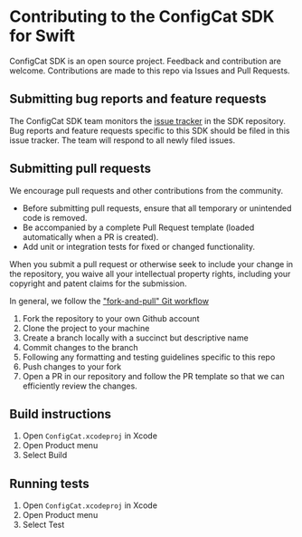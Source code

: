 # Contributing to the ConfigCat SDK for Swift

ConfigCat SDK is an open source project. Feedback and contribution are welcome. Contributions are made to this repo via Issues and Pull Requests.

## Submitting bug reports and feature requests

The ConfigCat SDK team monitors the [issue tracker](https://github.com/configcat/swift-sdk/issues) in the SDK repository. Bug reports and feature requests specific to this SDK should be filed in this issue tracker. The team will respond to all newly filed issues.

## Submitting pull requests

We encourage pull requests and other contributions from the community. 
- Before submitting pull requests, ensure that all temporary or unintended code is removed.
- Be accompanied by a complete Pull Request template (loaded automatically when a PR is created).
- Add unit or integration tests for fixed or changed functionality.

When you submit a pull request or otherwise seek to include your change in the repository, you waive all your intellectual property rights, including your copyright and patent claims for the submission.

In general, we follow the ["fork-and-pull" Git workflow](https://github.com/susam/gitpr)

1. Fork the repository to your own Github account
2. Clone the project to your machine
3. Create a branch locally with a succinct but descriptive name
4. Commit changes to the branch
5. Following any formatting and testing guidelines specific to this repo
6. Push changes to your fork
7. Open a PR in our repository and follow the PR template so that we can efficiently review the changes.

## Build instructions

1. Open `ConfigCat.xcodeproj` in Xcode
2. Open Product menu
3. Select Build

## Running tests

1. Open `ConfigCat.xcodeproj` in Xcode
2. Open Product menu
3. Select Test
